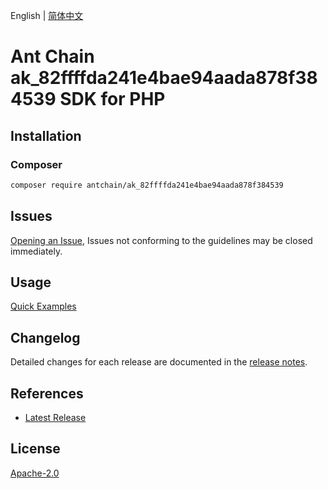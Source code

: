 English | [简体中文](README-CN.md)

# Ant Chain ak_82ffffda241e4bae94aada878f384539 SDK for PHP

## Installation

### Composer

```bash
composer require antchain/ak_82ffffda241e4bae94aada878f384539
```

## Issues

[Opening an Issue](https://github.com/alipay/antchain-openapi-prod-sdk/issues/new), Issues not conforming to the guidelines may be closed immediately.

## Usage

[Quick Examples](https://github.com/alipay/antchain-openapi-prod-sdk/blob/master/docs/0-Examples-EN.md#quick-examples)

## Changelog

Detailed changes for each release are documented in the [release notes](./ChangeLog.txt).

## References

* [Latest Release](https://github.com/antchain-openapi-sdk-php)

## License

[Apache-2.0](http://www.apache.org/licenses/LICENSE-2.0)
